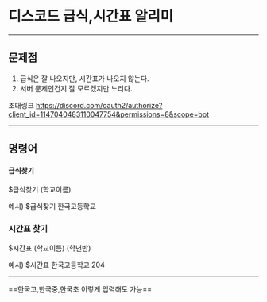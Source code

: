 # 디스코드 급식,시간표 알리미
---


## 문제점
1. 급식은 잘 나오지만, 시간표가 나오지 않는다.
2. 서버 문제인건지 잘 모르겠지만 느리다.


초대링크
https://discord.com/oauth2/authorize?client_id=1147040483110047754&permissions=8&scope=bot

---
## 명령어

#### 급식찾기
$급식찾기 (학교이름)

예시) $급식찾기 한국고등학교

### 시간표 찾기
$시간표 (학교이름) (학년반)

예시) $시간표 한국고등학교 204

---

==한국고,한국중,한국초 이렇게 입력해도 가능==
